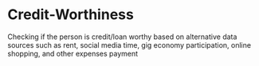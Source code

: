 # Credit-Worthiness

Checking if the person is credit/loan worthy based on alternative data sources such as rent, social media time, gig economy participation, online shopping, and other expenses payment

